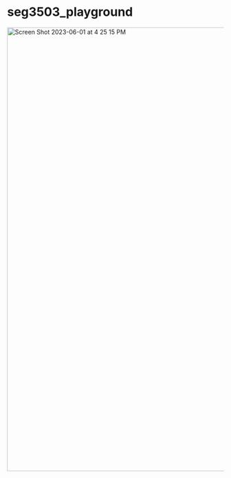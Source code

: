 # seg3503_playground
<img width="1031" alt="Screen Shot 2023-06-01 at 4 25 15 PM" src="https://github.com/mykolafc/seg3503_playground/assets/90519945/61703458-869f-41d5-bd08-acc6c079e4da">
